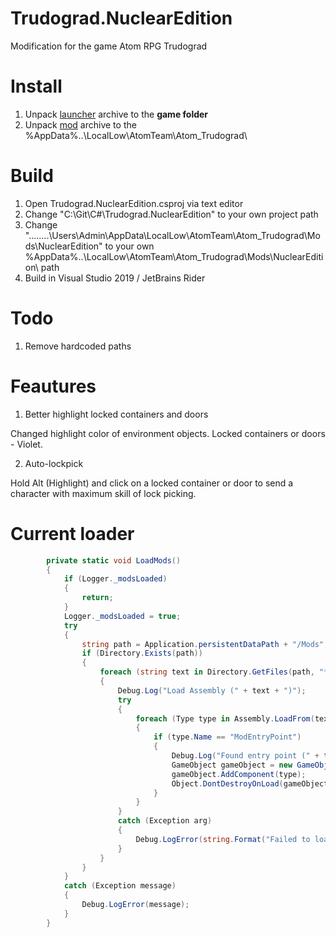 ﻿# Trudograd.NuclearEdition
Modification for the game Atom RPG Trudograd

# Install
1. Unpack [launcher](https://yadi.sk/d/knyeJOGJ4-OMXA) archive to the **game folder**
2. Unpack [mod](https://yadi.sk/d/b0ZM1W-sveuJSw) archive to the %AppData%\..\LocalLow\AtomTeam\Atom_Trudograd\

# Build
1. Open Trudograd.NuclearEdition.csproj via text editor
2. Change "C:\Git\C#\Trudograd.NuclearEdition\" to your own project path
3. Change "..\..\..\..\Users\Admin\AppData\LocalLow\AtomTeam\Atom_Trudograd\Mods\NuclearEdition\" to your own %AppData%\..\LocalLow\AtomTeam\Atom_Trudograd\Mods\NuclearEdition\ path
4. Build in Visual Studio 2019 / JetBrains Rider

# Todo
1. Remove hardcoded paths

# Feautures
1. Better highlight locked containers and doors

Changed highlight color of environment objects.
Locked containers or doors - Violet.

2. Auto-lockpick

Hold Alt (Highlight) and click on a locked container or door to send a character with maximum skill of lock picking.

# Current loader

```csharp
        private static void LoadMods()
		{
			if (Logger._modsLoaded)
			{
				return;
			}
			Logger._modsLoaded = true;
			try
			{
				string path = Application.persistentDataPath + "/Mods";
				if (Directory.Exists(path))
				{
					foreach (string text in Directory.GetFiles(path, "*.dll", SearchOption.AllDirectories))
					{
						Debug.Log("Load Assembly (" + text + ")");
						try
						{
							foreach (Type type in Assembly.LoadFrom(text).GetTypes())
							{
								if (type.Name == "ModEntryPoint")
								{
									Debug.Log("Found entry point (" + type.FullName + "). Initializing...");
									GameObject gameObject = new GameObject(type.FullName);
									gameObject.AddComponent(type);
									Object.DontDestroyOnLoad(gameObject);
								}
							}
						}
						catch (Exception arg)
						{
							Debug.LogError(string.Format("Failed to load assembly {0}. Error: {1}", text, arg));
						}
					}
				}
			}
			catch (Exception message)
			{
				Debug.LogError(message);
			}
		}
```